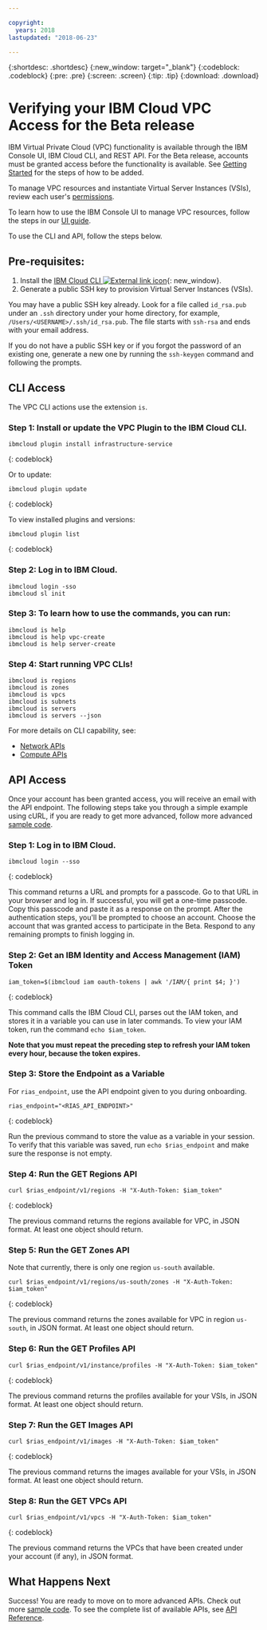```yaml
---

copyright:
  years: 2018
lastupdated: "2018-06-23"

---
```


{:shortdesc: .shortdesc}
{:new_window: target="_blank"}
{:codeblock: .codeblock}
{:pre: .pre}
{:screen: .screen}
{:tip: .tip}
{:download: .download}

# Verifying your IBM Cloud VPC Access for the Beta release

IBM Virtual Private Cloud (VPC) functionality is available through the IBM Console UI, IBM Cloud CLI, and REST API. For the Beta release, accounts must be granted access before the functionality is available. See [Getting Started](getting-started.html) for the steps of how to be added.

To manage VPC resources and instantiate Virtual Server Instances (VSIs), review each user's [permissions](vpc-user-permissions.html).

To learn how to use the IBM Console UI to manage VPC resources, follow the steps in our [UI guide](console-tutorial.html).

To use the CLI and API, follow the steps below.

## Pre-requisites:

1. Install the [IBM Cloud CLI ![External link icon](../../icons/launch-glyph.svg "External link icon")](https://console.bluemix.net/docs/cli/reference/bluemix_cli/get_started.html#getting-started){: new_window}.
2. Generate a public SSH key to provision Virtual Server Instances (VSIs).

You may have a public SSH key already. Look for a file called ``id_rsa.pub`` under an ``.ssh`` directory under your home directory, for example, ``/Users/<USERNAME>/.ssh/id_rsa.pub``. The file starts with ``ssh-rsa`` and ends with your email address.

If you do not have a public SSH key or if you forgot the password of an existing one, generate a new one by running the ``ssh-keygen`` command and following the prompts.

## CLI Access

The VPC CLI actions use the extension `is`. 

### Step 1: Install or update the VPC Plugin to the IBM Cloud CLI.

```
ibmcloud plugin install infrastructure-service
```
{: codeblock}

Or to update:

```
ibmcloud plugin update
```
{: codeblock}

To view installed plugins and versions:

```
ibmcloud plugin list
```
{: codeblock}

### Step 2: Log in to IBM Cloud.
    
```
ibmcloud login -sso
ibmcloud sl init
```

### Step 3: To learn how to use the commands, you can run:
    
```
ibmcloud is help
ibmcloud is help vpc-create
ibmcloud is help server-create
```

### Step 4: Start running VPC CLIs!
    
```
ibmcloud is regions
ibmcloud is zones
ibmcloud is vpcs
ibmcloud is subnets
ibmcloud is servers
ibmcloud is servers --json
```

For more details on CLI capability, see:

- [Network APIs](cli-network-reference.html)
- [Compute APIs](cli-compute-reference.html)

## API Access 

Once your account has been granted access, you will receive an email with the API endpoint. The following steps take you through a simple example using cURL, if you are ready to get more advanced, follow more advanced [sample code](example-code.html).

### Step 1: Log in to IBM Cloud.

```
ibmcloud login --sso
 ```
{: codeblock}

This command returns a URL and prompts for a passcode. Go to that URL in your browser and log in. If successful, you will get a one-time passcode. Copy this passcode and paste it as a response on the prompt. After the authentication steps, you'll be prompted to choose an account. Choose the account that was granted access to participate in the Beta. Respond to any remaining prompts to finish logging in.

### Step 2: Get an IBM Identity and Access Management (IAM) Token 

```
iam_token=$(ibmcloud iam oauth-tokens | awk '/IAM/{ print $4; }')
```
{: codeblock}

This command calls the IBM Cloud CLI, parses out the IAM token, and stores it in a variable you can use in later commands. To view your IAM token, run the command ``echo $iam_token``.

**Note that you must repeat the preceding step to refresh your IAM token every hour, because the token expires.**

### Step 3: Store the Endpoint as a Variable

For `rias_endpoint`, use the API endpoint given to you during onboarding.

```
rias_endpoint="<RIAS_API_ENDPOINT>"
 ```
{: codeblock}

Run the previous command to store the value as a variable in your session. To verify that this variable was saved, run ``echo $rias_endpoint`` and make sure the response is not empty.

### Step 4: Run the GET Regions API

```
curl $rias_endpoint/v1/regions -H "X-Auth-Token: $iam_token"
```
{: codeblock}

The previous command returns the regions available for VPC, in JSON format. At least one object should return. 

### Step 5: Run the GET Zones API

Note that currently, there is only one region `us-south` available.

```
curl $rias_endpoint/v1/regions/us-south/zones -H "X-Auth-Token: $iam_token"
```
{: codeblock}

The previous command returns the zones available for VPC in region `us-south`, in JSON format. At least one object should return. 

### Step 6: Run the GET Profiles API

```
curl $rias_endpoint/v1/instance/profiles -H "X-Auth-Token: $iam_token"
```
{: codeblock}

The previous command returns the profiles available for your VSIs, in JSON format. At least one object should return.

### Step 7: Run the GET Images API

```
curl $rias_endpoint/v1/images -H "X-Auth-Token: $iam_token"
```
{: codeblock}

The previous command returns the images available for your VSIs, in JSON format. At least one object should return.

### Step 8: Run the GET VPCs API

```
curl $rias_endpoint/v1/vpcs -H "X-Auth-Token: $iam_token"
```
{: codeblock}

The previous command returns the VPCs that have been created under your account (if any), in JSON format. 

## What Happens Next

Success! You are ready to move on to more advanced APIs. Check out more [sample code](example-code.html). To see the complete list of available APIs, see [API Reference](apis.html).

